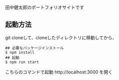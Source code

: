 田中健太郎のポートフォリオサイトです

## 起動方法
git cloneして、cloneしたディレクトリに移動してから、
```
## 必要なパッケージインストール
$ npm install
## 起動
$ npm run start
```
こちらのコマンドで起動
http://localhost:3000 を開く
